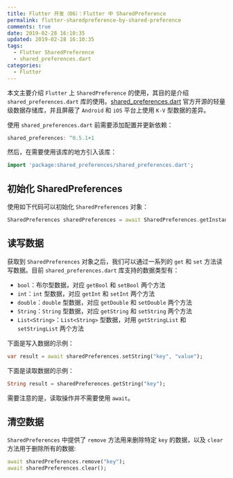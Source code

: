 ```yaml
---
title: Flutter 开发（06）：Flutter 中 SharedPreference
permalink: flutter-sharedpreference-by-shared-preference
comments: true
date: 2019-02-28 16:10:35
updated: 2019-02-28 16:10:35
tags:
  - Flutter SharedPreference
  - shared_preferences.dart
categories:
  - Flutter
---
```


本文主要介绍 `Flutter` 上 `SharedPreference` 的使用，其目的是介绍 `shared_preferences.dart` 库的使用。[shared_preferences.dart](https://github.com/flutter/plugins/tree/master/packages/shared_preferences) 官方开源的轻量级数据存储库，并且屏蔽了 `Android` 和 `iOS` 平台上使用 `K-V` 型数据的差异。

使用 `shared_preferences.dart` 前需要添加配置并更新依赖：

```dart
shared_preferences: ^0.5.1+1
```

然后，在需要使用该库的地方引入该库：

```dart
import 'package:shared_preferences/shared_preferences.dart';
```
<!--more-->

## 初始化 SharedPreferences

使用如下代码可以初始化 `SharedPreferences` 对象：

```dart
SharedPreferences sharedPreferences = await SharedPreferences.getInstance();
```

## 读写数据

获取到 `SharedPreferences` 对象之后，我们可以通过一系列的 `get` 和 `set` 方法读写数据。目前 `shared_preferences.dart` 库支持的数据类型有：

* `bool`：布尔型数据，对应 `getBool` 和 `setBool` 两个方法
* `int`：`int` 型数据，对应 `getInt` 和 `setInt` 两个方法
* `double`：`double` 型数据，对应 `getDouble` 和 `setDouble` 两个方法
* `String`：`String` 型数据，对应 `getString` 和 `setString` 两个方法
* `List<String>`：`List<String>` 型数据，对用 `getStringList` 和 `setStringList` 两个方法

下面是写入数据的示例：

```dart
var result = await sharedPreferences.setString("key", "value");
```

下面是读取数据的示例：

```dart
String result = sharedPreferences.getString("key");
```

需要注意的是，读取操作并不需要使用 `await`。

## 清空数据

`SharedPreferences` 中提供了 `remove` 方法用来删除特定 `key` 的数据，以及 `clear` 方法用于删除所有的数据:

```dart
await sharedPreferences.remove("key");
await sharedPreferences.clear();
```
